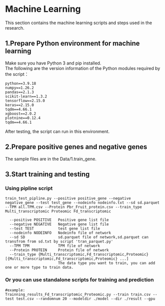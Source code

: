 # Machine Learning
This section contains the machine learning scripts and steps used in the research.
## 1.Prepare Python environment for machine learning
Make sure you have Python 3 and pip installed.  
The following are the version information of the Python modules required by the script：  
```
python==3.9.18
numpy==1.26.2
pandas==2.1.3
scikit-learn==1.3.2
tensorflow==2.15.0
keras==2.15.0
tqdm==4.66.1
xgboost==2.0.2
plotnine==0.12.4
tqdm==4.66.1
```
After testing, the script can run in this environment.
## 2.Prepare positive genes and negative genes
The sample files are in the Data/1.train_gene.
## 3.Start training and testing
### Using pipline script
```
train_test_pipline.py --positive positive_gene --negative negative_gene --test test_gene --nodeinfo nodeinfo.txt --sd sd.parquet --TPM all.TPM.csv --Protein Pbr_Fruit_protein.csv --train_type Multi_transcriptomic Proteomic Fd_transcriptomic

  --positive POSITIVE   Positive gene list file
  --negative NEGATIVE   Negative gene list file
  --test TEST           test gene list file
  --nodeinfo NODEINFO   Nodeinfo file of network
  --sd SD               sd.parquet file of network,sd.parquet can transfrom from sd.txt by script 'tran_parquet.py'
  --TPM TPM             TPM file of network
  --Protein PROTEIN     Protein file of network
  --train_type {Multi_transcriptomic,Fd_transcriptomic,Proteomic} [{Multi_transcriptomic,Fd_transcriptomic,Proteomic} ...]
                        The data type you want to train, you can add one or more type to train data.
```
### Or you can use standalone scripts for training and prediction
```
#example:
Trainning_results_Fd_transcriptomic_Proteomic.py --train train.csv --test test.csv --randomnum 20 --modeldir ./model --dir ./result --gpu
```
